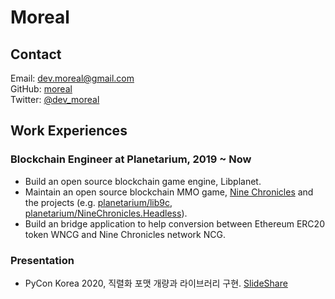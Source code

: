 # Moreal

## Contact

Email: [dev.moreal@gmail.com](mailto://dev.moreal@gmail.com)  
GitHub: [moreal](https://github.com/moreal)  
Twitter: [@dev_moreal](https://twitter.com/dev_moreal)

## Work Experiences

### Blockchain Engineer at Planetarium, 2019 ~ Now

- Build an open source blockchain game engine, Libplanet.  
- Maintain an open source blockchain MMO game, [Nine Chronicles](https://nine-chronicles.com/) and the projects (e.g. [planetarium/lib9c], [planetarium/NineChronicles.Headless]).
- Build an bridge application to help conversion between Ethereum ERC20 token WNCG and Nine Chronicles network NCG.

[planetarium/lib9c]: https://github.com/planetarium/lib9c
[planetarium/NineChronicles.Headless]: https://github.com/planetarium/NineChronicles.Headless

### Presentation

- PyCon Korea 2020, 직렬화 포맷 개량과 라이브러리 구현. [SlideShare](https://www.slideshare.net/ssuser816abd/pycon-korea-2020-238651563)
